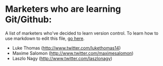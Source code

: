 # Marketers who are learning Git/Github:
A list of marketers who've decided to learn version control. To learn how to use markdown to edit this file, [go here](https://help.github.com/articles/markdown-basics/).

- Luke Thomas (http://www.twitter.com/lukethomas14)
- Maxime Salomon (http://www.twitter.com/maximesalomon)
- Laszlo Nagy (http://www.twitter.com/laszlonagy)

